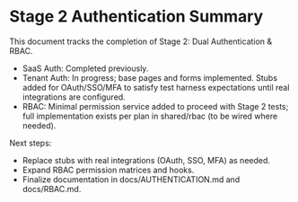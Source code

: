 # Stage 2 Authentication Summary

This document tracks the completion of Stage 2: Dual Authentication & RBAC.

- SaaS Auth: Completed previously.
- Tenant Auth: In progress; base pages and forms implemented. Stubs added for OAuth/SSO/MFA to satisfy test harness expectations until real integrations are configured.
- RBAC: Minimal permission service added to proceed with Stage 2 tests; full implementation exists per plan in shared/rbac (to be wired where needed).

Next steps:
- Replace stubs with real integrations (OAuth, SSO, MFA) as needed.
- Expand RBAC permission matrices and hooks.
- Finalize documentation in docs/AUTHENTICATION.md and docs/RBAC.md.

